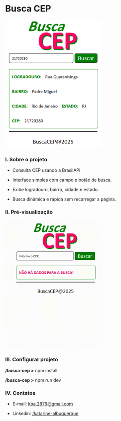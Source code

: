 # Busca CEP

<img src="image.png" width="310"/><br/>

### I. Sobre o projeto

* Consulta CEP usando a BrasilAPI.

* Interface simples com campo e botão de busca.

* Exibe logradouro, bairro, cidade e estado.

* Busca dinâmica e rápida sem recarregar a página.

### II. Pré-visualização

<img src="BuscaCep.gif" width="310"/><br/>

### III. Configurar projeto

**/busca-cep >**
npm install

**/busca-cep >**
npm run dev


### IV. Contatos

* E-mail: [kba.2879@gmail.com](mailTo:kba.2879@gmail.com)

* Linkedin: [/katarine-albuquerque](https://www.linkedin.com/in/katarine-albuquerque/)
